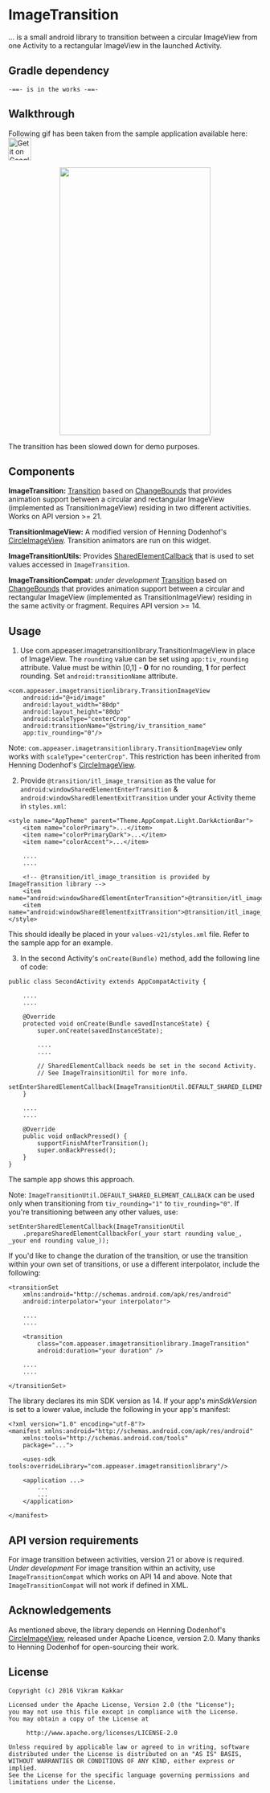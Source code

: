 # ImageTransition

... is a small android library to transition between a circular ImageView from one Activity to a rectangular ImageView in the launched Activity. 

Gradle dependency
-----------------
    
    -==- is in the works -==-

Walkthrough
-----------
Following gif has been taken from the sample application available here: [<img alt="Get it on Google Play" height="45px" src="https://play.google.com/intl/en_us/badges/images/apps/en-play-badge-border.png" />][1]

<p align="center">
    <img src="https://github.com/vikramkakkar/ImageTransition/blob/master/img/image_transition.gif?raw=true" width="300" height="533" />
</p>

The transition has been slowed down for demo purposes.

Components
----------

**ImageTransition:** [Transition](https://developer.android.com/reference/android/transition/Transition.html) based on [ChangeBounds](https://developer.android.com/reference/android/transition/ChangeBounds.html) that provides animation support between a circular and rectangular ImageView (implemented as TransitionImageView) residing in two different activities. Works on API version >= 21.

**TransitionImageView:** A modified version of Henning Dodenhof's [CircleImageView](https://github.com/hdodenhof/CircleImageView). Transition animators are run on this widget.

**ImageTransitionUtils:** Provides [SharedElementCallback](https://developer.android.com/reference/android/support/v4/app/SharedElementCallback.html) that is used to set values accessed in `ImageTransition`.

**ImageTransitionCompat:** *under development* [Transition](https://developer.android.com/reference/android/support/transition/Transition.html) based on [ChangeBounds](https://developer.android.com/reference/android/support/transition/ChangeBounds.html) that provides animation support between a circular and rectangular ImageView (implemented as TransitionImageView) residing in the same activity or fragment. Requires API version >= 14. 

Usage
-----

1. Use com.appeaser.imagetransitionlibrary.TransitionImageView in place of ImageView. The `rounding` value can be set using `app:tiv_rounding` attribute. Value must be within [0,1] - **0** for no rounding, **1** for perfect rounding. Set `android:transitionName` attribute.

```
<com.appeaser.imagetransitionlibrary.TransitionImageView
    android:id="@+id/image"
    android:layout_width="80dp"
    android:layout_height="80dp"
    android:scaleType="centerCrop"
    android:transitionName="@string/iv_transition_name"
    app:tiv_rounding="0"/>
```    

Note: `com.appeaser.imagetransitionlibrary.TransitionImageView` only works with `scaleType="centerCrop"`. This restriction has been inherited from Henning Dodenhof's [CircleImageView](https://github.com/hdodenhof/CircleImageView).        

2. Provide `@transition/itl_image_transition` as the value for `android:windowSharedElementEnterTransition` & `android:windowSharedElementExitTransition` under your Activity theme in `styles.xml`:

```
<style name="AppTheme" parent="Theme.AppCompat.Light.DarkActionBar">
	<item name="colorPrimary">...</item>
    <item name="colorPrimaryDark">...</item>
    <item name="colorAccent">...</item>

    ....
    ....

    <!-- @transition/itl_image_transition is provided by ImageTransition library -->
    <item name="android:windowSharedElementEnterTransition">@transition/itl_image_transition</item>
    <item name="android:windowSharedElementExitTransition">@transition/itl_image_transition</item>
</style>
```

This should ideally be placed in your `values-v21/styles.xml` file. Refer to the sample app for an example.

3. In the second Activity's `onCreate(Bundle)` method, add the following line of code:

```
public class SecondActivity extends AppCompatActivity {

    ....
    ....

    @Override
    protected void onCreate(Bundle savedInstanceState) {
        super.onCreate(savedInstanceState);

        ....
        ....

        // SharedElementCallback needs be set in the second Activity.
        // See ImageTrainsitionUtil for more info.
        setEnterSharedElementCallback(ImageTransitionUtil.DEFAULT_SHARED_ELEMENT_CALLBACK);
    }

    ....
    ....

    @Override
    public void onBackPressed() {
        supportFinishAfterTransition();
        super.onBackPressed();
    }
}
```

The sample app shows this approach.

Note: `ImageTransitionUtil.DEFAULT_SHARED_ELEMENT_CALLBACK` can be used only when transitioning from `tiv_rounding="1"` to `tiv_rounding="0"`. If you're transitioning between any other values, use:

    setEnterSharedElementCallback(ImageTransitionUtil
        .prepareSharedElementCallbackFor(_your start rounding value_, _your end rounding value_));

If you'd like to change the duration of the transition, or use the transition within your own set of transitions, or use a different interpolator, include the following:

```
<transitionSet
    xmlns:android="http://schemas.android.com/apk/res/android"
    android:interpolator="your interpolator">

    ....
    ....

    <transition
        class="com.appeaser.imagetransitionlibrary.ImageTransition"
        android:duration="your duration" />

    ....
    ....

</transitionSet>
```

The library declares its min SDK version as 14. If your app's *minSdkVersion* is set to a lower value, include the following in your app's manifest: 

```
<?xml version="1.0" encoding="utf-8"?>
<manifest xmlns:android="http://schemas.android.com/apk/res/android"
    xmlns:tools="http://schemas.android.com/tools"
    package="...">

    <uses-sdk tools:overrideLibrary="com.appeaser.imagetransitionlibrary"/>

    <application ...>
        ...
        ...
    </application>

</manifest>
```

API version requirements
------------------------
For image transition between activities, version 21 or above is required.
*Under development* For image transition within an activity, use `ImageTransitionCompat` which works on API 14 and above. Note that `ImageTransitionCompat` will not work if defined in XML.

Acknowledgements
----------------

As mentioned above, the library depends on Henning Dodenhof's [CircleImageView](https://github.com/hdodenhof/CircleImageView), released under Apache Licence, version 2.0. Many thanks to Henning Dodenhof for open-sourcing their work.

License
-------
    Copyright (c) 2016 Vikram Kakkar

    Licensed under the Apache License, Version 2.0 (the "License");
    you may not use this file except in compliance with the License.
    You may obtain a copy of the License at

         http://www.apache.org/licenses/LICENSE-2.0

    Unless required by applicable law or agreed to in writing, software
    distributed under the License is distributed on an "AS IS" BASIS,
    WITHOUT WARRANTIES OR CONDITIONS OF ANY KIND, either express or implied.
    See the License for the specific language governing permissions and
    limitations under the License.
	
	
	
[1]: https://play.google.com/store/apps/details?id=com.appeaser.imagetransition